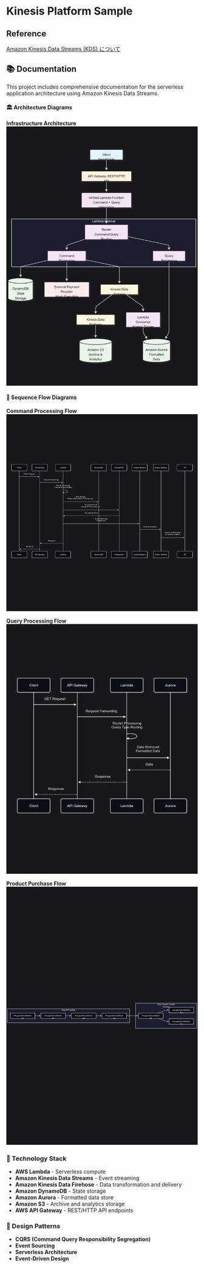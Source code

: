 # Kinesis Platform Sample


## Reference
[Amazon Kinesis Data Streams (KDS) について](https://zenn.dev/tamaco489/scraps/f16d362708aa3b)

## 📚 Documentation

This project includes comprehensive documentation for the serverless application architecture using Amazon Kinesis Data Streams.

#### 🏛️ Architecture Diagrams

**Infrastructure Architecture**
![Infrastructure Architecture](docs/architecture/infra_architecture.png)

#### 🔄 Sequence Flow Diagrams

**Command Processing Flow**
![Command Processing Flow](docs/sequence_flow/command_processing_flow.png)

**Query Processing Flow**
![Query Processing Flow](docs/sequence_flow/query_processing_flow.png)

**Product Purchase Flow**
![Product Purchase Flow](docs/sequence_flow/product_purchase_flow.png)


### 🔧 Technology Stack

- **AWS Lambda** - Serverless compute
- **Amazon Kinesis Data Streams** - Event streaming
- **Amazon Kinesis Data Firehose** - Data transformation and delivery
- **Amazon DynamoDB** - State storage
- **Amazon Aurora** - Formatted data store
- **Amazon S3** - Archive and analytics storage
- **AWS API Gateway** - REST/HTTP API endpoints

### 📖 Design Patterns

- **CQRS (Command Query Responsibility Segregation)**
- **Event Sourcing**
- **Serverless Architecture**
- **Event-Driven Design**

